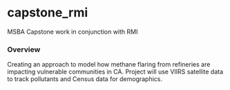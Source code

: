 # capstone_rmi
MSBA Capstone work in conjunction with RMI

### Overview
Creating an approach to model how methane flaring from refineries are impacting vulnerable communities in CA. Project will use VIIRS satellite data to track pollutants and Census data for demographics. 
